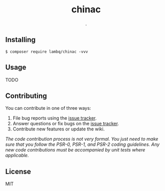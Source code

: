 <h1 align="center"> chinac </h1>

<p align="center"> .</p>


## Installing

```shell
$ composer require lambq/chinac -vvv
```

## Usage

TODO

## Contributing

You can contribute in one of three ways:

1. File bug reports using the [issue tracker](https://github.com/lambq/chinac/issues).
2. Answer questions or fix bugs on the [issue tracker](https://github.com/lambq/chinac/issues).
3. Contribute new features or update the wiki.

_The code contribution process is not very formal. You just need to make sure that you follow the PSR-0, PSR-1, and PSR-2 coding guidelines. Any new code contributions must be accompanied by unit tests where applicable._

## License

MIT